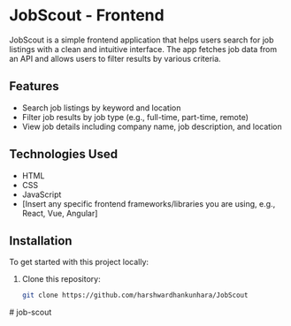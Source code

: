 # JobScout - Frontend

JobScout is a simple frontend application that helps users search for job listings with a clean and intuitive interface. The app fetches job data from an API and allows users to filter results by various criteria.

## Features

- Search job listings by keyword and location
- Filter job results by job type (e.g., full-time, part-time, remote)
- View job details including company name, job description, and location

## Technologies Used

- HTML
- CSS
- JavaScript
- [Insert any specific frontend frameworks/libraries you are using, e.g., React, Vue, Angular]

## Installation

To get started with this project locally:

1. Clone this repository:

   ```bash
   git clone https://github.com/harshwardhankunhara/JobScout
#   j o b - s c o u t  
 